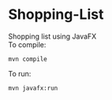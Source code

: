 # Shopping-List
Shopping list using JavaFX<br>
To compile:
```
mvn compile
```
To run:
```
mvn javafx:run
```
